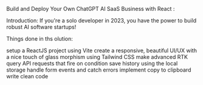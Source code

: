 Build and Deploy Your Own ChatGPT AI SaaS Business with React :

Introduction:
If you're a solo developer in 2023, you have the power to build robust AI software startups!

Things done in ths olution:

setup a ReactJS project using Vite
create a responsive, beautiful UI/UX with a nice touch of glass morphism using Tailwind CSS
make advanced RTK query API requests that fire on condition
save history using the local storage
handle form events and catch errors
implement copy to clipboard
write clean code
